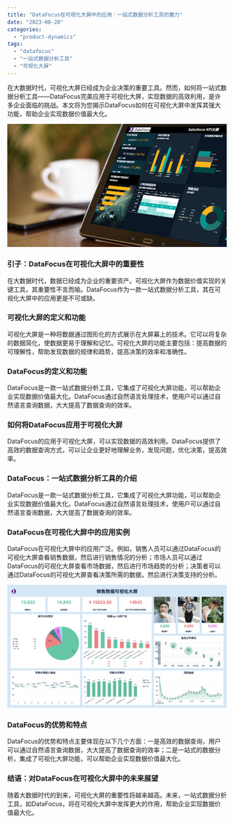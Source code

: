 ```yaml
---
title: "DataFocus在可视化大屏中的应用：一站式数据分析工具的魔力"
date: "2023-08-28"
categories: 
  - "product-dynamics"
tags: 
  - "datafocus"
  - "一站式数据分析工具"
  - "可视化大屏"
---
```


在大数据时代，可视化大屏已经成为企业决策的重要工具。然而，如何将一站式数据分析工具——DataFocus完美应用于可视化大屏，实现数据的高效利用，是许多企业面临的挑战。本文将为您揭示DataFocus如何在可视化大屏中发挥其强大功能，帮助企业实现数据价值最大化。

![](images/1661347613-%E5%B0%81%E9%9D%A2-3.jpg)

### 引子：DataFocus在可视化大屏中的重要性

在大数据时代，数据已经成为企业的重要资产。可视化大屏作为数据价值实现的关键工具，其重要性不言而喻。DataFocus作为一款一站式数据分析工具，其在可视化大屏中的应用更是不可或缺。

### 可视化大屏的定义和功能

可视化大屏是一种将数据通过图形化的方式展示在大屏幕上的技术。它可以将复杂的数据简化，使数据更易于理解和记忆。可视化大屏的功能主要包括：提高数据的可理解性，帮助发现数据的规律和趋势，提高决策的效率和准确性。

### DataFocus的定义和功能

DataFocus是一款一站式数据分析工具，它集成了可视化大屏功能，可以帮助企业实现数据价值最大化。DataFocus通过自然语言处理技术，使用户可以通过自然语言查询数据，大大提高了数据查询的效率。

### 如何将DataFocus应用于可视化大屏

DataFocus的应用于可视化大屏，可以实现数据的高效利用。DataFocus提供了高效的数据查询方式，可以让企业更好地理解业务，发现问题，优化决策，提高效率。

### DataFocus：一站式数据分析工具的介绍

DataFocus是一款一站式数据分析工具，它集成了可视化大屏功能，可以帮助企业实现数据价值最大化。DataFocus通过自然语言处理技术，使用户可以通过自然语言查询数据，大大提高了数据查询的效率。

### DataFocus在可视化大屏中的应用实例

DataFocus在可视化大屏中的应用广泛。例如，销售人员可以通过DataFocus的可视化大屏查看销售数据，然后进行销售情况的分析；市场人员可以通过DataFocus的可视化大屏查看市场数据，然后进行市场趋势的分析；决策者可以通过DataFocus的可视化大屏查看决策所需的数据，然后进行决策支持的分析。

![](images/1691389247-%E9%94%80%E5%94%AE%E6%95%B0%E6%8D%AE.png)

### DataFocus的优势和特点

DataFocus的优势和特点主要体现在以下几个方面：一是高效的数据查询，用户可以通过自然语言查询数据，大大提高了数据查询的效率；二是一站式的数据分析，集成了可视化大屏功能，可以帮助企业实现数据价值最大化。

### 结语：对DataFocus在可视化大屏中的未来展望

随着大数据时代的到来，可视化大屏的重要性将越来越高。未来，一站式数据分析工具，如DataFocus，将在可视化大屏中发挥更大的作用，帮助企业实现数据价值最大化。
